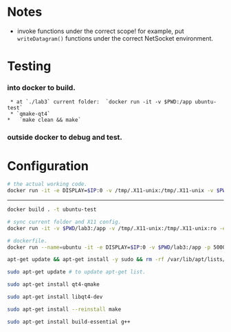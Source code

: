 # Notes

- invoke functions under the correct scope! for example, put `writeDatagram()` functions under the correct NetSocket environment.

# Testing

### into docker to build.
	 * at `./lab3` current folder:  `docker run -it -v $PWD:/app ubuntu-test`
	 * `qmake-qt4`
	* 	`make clean && make`

### outside docker to debug and test.

# Configuration

```bash
# the actual working code.
docker run -it -e DISPLAY=$IP:0 -v /tmp/.X11-unix:/tmp/.X11-unix -v $PWD/lab3:/app ubuntu-test
```

---

```bash
docker build . -t ubuntu-test

# sync current folder and X11 config.
docker run -it -v $PWD/lab3:/app -v /tmp/.X11-unix:/tmp/.X11-unix:ro -e DISPLAY=$IP:0 ubuntu-test
```


```bash
# dockerfile.
docker run --name=ubuntu -it -e DISPLAY=$IP:0 -v $PWD/lab3:/app -p 5000:80 ubuntu:16.04

apt-get update && apt-get install -y sudo && rm -rf /var/lib/apt/lists/* # to get sudo.

sudo apt-get update # to update apt-get list.

sudo apt-get install qt4-qmake

sudo apt-get install libqt4-dev

sudo apt-get install --reinstall make

sudo apt-get install build-essential g++
```